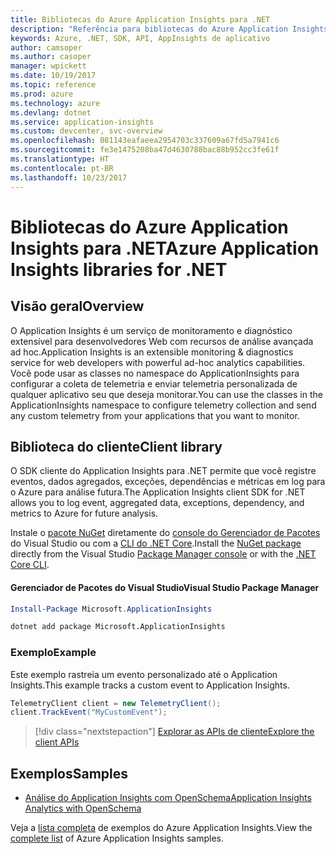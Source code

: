 ```yaml
---
title: Bibliotecas do Azure Application Insights para .NET
description: "Referência para bibliotecas do Azure Application Insights para .NET"
keywords: Azure, .NET, SDK, API, AppInsights de aplicativo
author: camsoper
ms.author: casoper
manager: wpickett
ms.date: 10/19/2017
ms.topic: reference
ms.prod: azure
ms.technology: azure
ms.devlang: dotnet
ms.service: application-insights
ms.custom: devcenter, svc-overview
ms.openlocfilehash: 081143eafaeea2954703c337609a67fd5a7941c6
ms.sourcegitcommit: fe3e1475208ba47d4630788bac88b952cc3fe61f
ms.translationtype: HT
ms.contentlocale: pt-BR
ms.lasthandoff: 10/23/2017
---
```

# <a name="azure-application-insights-libraries-for-net"></a><span data-ttu-id="f272e-104">Bibliotecas do Azure Application Insights para .NET</span><span class="sxs-lookup"><span data-stu-id="f272e-104">Azure Application Insights libraries for .NET</span></span>

## <a name="overview"></a><span data-ttu-id="f272e-105">Visão geral</span><span class="sxs-lookup"><span data-stu-id="f272e-105">Overview</span></span>

<span data-ttu-id="f272e-106">O Application Insights é um serviço de monitoramento e diagnóstico extensível para desenvolvedores Web com recursos de análise avançada ad hoc.</span><span class="sxs-lookup"><span data-stu-id="f272e-106">Application Insights is an extensible monitoring & diagnostics service for web developers with powerful ad-hoc analytics capabilities.</span></span> <span data-ttu-id="f272e-107">Você pode usar as classes no namespace do ApplicationInsights para configurar a coleta de telemetria e enviar telemetria personalizada de qualquer aplicativo seu que deseja monitorar.</span><span class="sxs-lookup"><span data-stu-id="f272e-107">You can use the classes in the ApplicationInsights namespace to configure telemetry collection and send any custom telemetry from your applications that you want to monitor.</span></span>

## <a name="client-library"></a><span data-ttu-id="f272e-108">Biblioteca do cliente</span><span class="sxs-lookup"><span data-stu-id="f272e-108">Client library</span></span>

<span data-ttu-id="f272e-109">O SDK cliente do Application Insights para .NET permite que você registre eventos, dados agregados, exceções, dependências e métricas em log para o Azure para análise futura.</span><span class="sxs-lookup"><span data-stu-id="f272e-109">The Application Insights client SDK for .NET allows you to log event, aggregated data, exceptions, dependency, and metrics to Azure for future analysis.</span></span>

<span data-ttu-id="f272e-110">Instale o [pacote NuGet](https://www.nuget.org/packages/Microsoft.ApplicationInsights ) diretamente do [console do Gerenciador de Pacotes][PackageManager] do Visual Studio ou com a [CLI do .NET Core][DotNetCLI].</span><span class="sxs-lookup"><span data-stu-id="f272e-110">Install the [NuGet package](https://www.nuget.org/packages/Microsoft.ApplicationInsights ) directly from the Visual Studio [Package Manager console][PackageManager] or with the [.NET Core CLI][DotNetCLI].</span></span>

#### <a name="visual-studio-package-manager"></a><span data-ttu-id="f272e-111">Gerenciador de Pacotes do Visual Studio</span><span class="sxs-lookup"><span data-stu-id="f272e-111">Visual Studio Package Manager</span></span>

```powershell
Install-Package Microsoft.ApplicationInsights 
```

```bash
dotnet add package Microsoft.ApplicationInsights 
```

### <a name="example"></a><span data-ttu-id="f272e-112">Exemplo</span><span class="sxs-lookup"><span data-stu-id="f272e-112">Example</span></span>

<span data-ttu-id="f272e-113">Este exemplo rastreia um evento personalizado até o Application Insights.</span><span class="sxs-lookup"><span data-stu-id="f272e-113">This example tracks a custom event to Application Insights.</span></span>

```csharp
TelemetryClient client = new TelemetryClient();
client.TrackEvent("MyCustomEvent");
```

> [!div class="nextstepaction"]
> [<span data-ttu-id="f272e-114">Explorar as APIs de cliente</span><span class="sxs-lookup"><span data-stu-id="f272e-114">Explore the client APIs</span></span>](/dotnet/api/overview/azure/insights/client)



## <a name="samples"></a><span data-ttu-id="f272e-115">Exemplos</span><span class="sxs-lookup"><span data-stu-id="f272e-115">Samples</span></span>

- [<span data-ttu-id="f272e-116">Análise do Application Insights com OpenSchema</span><span class="sxs-lookup"><span data-stu-id="f272e-116">Application Insights Analytics with OpenSchema</span></span>](https://azure.microsoft.com/resources/samples/guidance-appinsights-openschema/)

<span data-ttu-id="f272e-117">Veja a [lista completa](https://azure.microsoft.com/resources/samples/?service=application-insights&platform=dotnet) de exemplos do Azure Application Insights.</span><span class="sxs-lookup"><span data-stu-id="f272e-117">View the [complete list](https://azure.microsoft.com/resources/samples/?service=application-insights&platform=dotnet) of Azure Application Insights samples.</span></span>

[PackageManager]: https://docs.microsoft.com/nuget/tools/package-manager-console
[DotNetCLI]: https://docs.microsoft.com/dotnet/core/tools/dotnet-add-package
